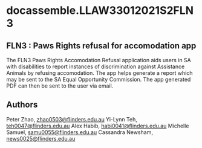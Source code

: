 # docassemble.LLAW33012021S2FLN3

## FLN3 : Paws Rights refusal for accomodation app

The FLN3 Paws Rights Accomodation Refusal application aids users in SA with disabilities to report instances of discrimination against Assistance Animals by refusing accomodation. The app helps generate a report which may be sent to the SA Equal Opportunity Commission. The app generated PDF can then be sent to the user via email.

## Authors
Peter Zhao, zhao0503@flinders.edu.au
Yi-Lynn Teh, teh0047@flinders.edu.au
Alex Habib, habi0041@flinders.edu.au
Michelle Samuel, samu0055@flinders.edu.au
Cassandra Newsham, news0025@flinders.edu.au
